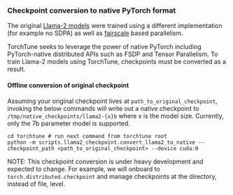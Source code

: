 ### Checkpoint conversion to native PyTorch format

The original [Llama-2 models](https://github.com/facebookresearch/llama/blob/main/llama/model.py#L413) were trained using a different implementation (for example no SDPA) as well as [fairscale](https://github.com/facebookresearch/fairscale) based
parallelism.

TorchTune seeks to leverage the power of native PyTorch including PyTorch-native distributed APIs such as FSDP and Tensor Parallelism. To train Llama-2 models using TorchTune, checkpoints must be converted as a result.

#### Offline conversion of original checkpoint

Assuming your original checkpoint lives at `path_to_original_checkpoint`, invoking the below commands will write out a native checkpoint to
`/tmp/native_checkpoints/llama2-{x}b` where x is the model size. Currently, only the 7b parameter model is supported.

```
cd torchtune # run next command from torchtune root
python -m scripts.llama2_checkpoint.convert_llama2_to_native --checkpoint_path <path_to_original_checkpoint> --device cuda:0
```

NOTE: This checkpoint conversion is under heavy development and expected to change. For example, we will onboard to `torch.distributed.checkpoint` and manage checkpoints at the directory, instead of file, level.
